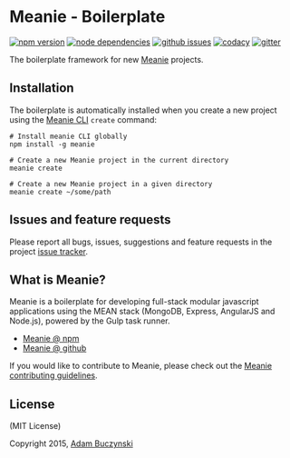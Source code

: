 # Meanie - Boilerplate

[![npm version](https://img.shields.io/npm/v/meanie-boilerplate.svg)](https://www.npmjs.com/package/meanie-boilerplate) [![node dependencies](https://david-dm.org/meanie/meanie-boilerplate.svg)](https://david-dm.org/meanie/meanie-boilerplate) [![github issues](https://img.shields.io/github/issues/meanie/meanie-boilerplate.svg)](https://github.com/meanie/meanie-boilerplate/issues)
[![codacy](https://img.shields.io/codacy/daa3b690af28405f8550c0d1030e29f0.svg)](https://www.codacy.com/app/adambuczynski/meanie-boilerplate) [![gitter](https://img.shields.io/badge/gitter-join%20chat%20%E2%86%92-brightgreen.svg)](https://gitter.im/meanie/meanie?utm_source=badge&utm_medium=badge&utm_campaign=pr-badge&utm_content=badge)

The boilerplate framework for new [Meanie](https://github.com/meanie/meanie) projects.

## Installation
The boilerplate is automatically installed when you create a new project using the [Meanie CLI](https://www.npmjs.com/package/meanie) `create` command:

```shell
# Install meanie CLI globally
npm install -g meanie

# Create a new Meanie project in the current directory
meanie create

# Create a new Meanie project in a given directory
meanie create ~/some/path
```

## Issues and feature requests
Please report all bugs, issues, suggestions and feature requests in the project [issue tracker](https://github.com/meanie/meanie-boilerplate/issues).

## What is Meanie?
Meanie is a boilerplate for developing full-stack modular javascript applications using the MEAN stack (MongoDB, Express, AngularJS and Node.js), powered by the Gulp task runner.

* [Meanie @ npm](https://www.npmjs.com/package/meanie)
* [Meanie @ github](https://github.com/meanie/meanie)

If you would like to contribute to Meanie, please check out the [Meanie contributing guidelines](https://github.com/meanie/meanie/blob/master/CONTRIBUTING.md).

## License
(MIT License)

Copyright 2015, [Adam Buczynski](http://adambuczynski.com)
